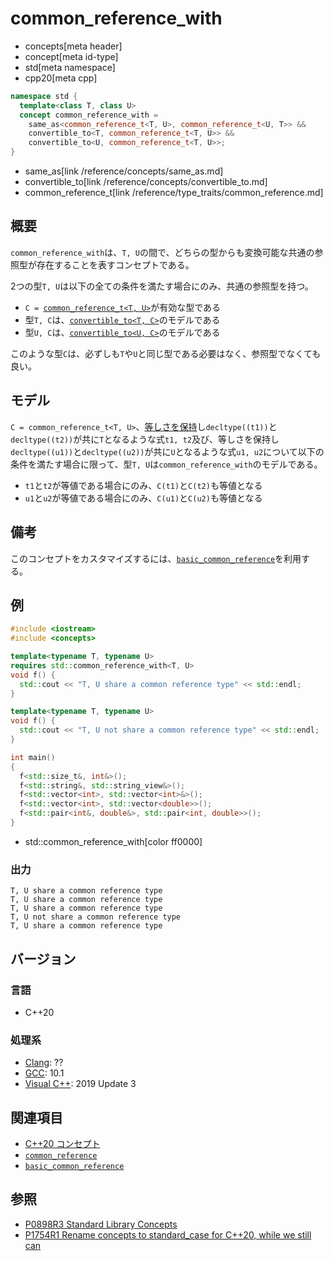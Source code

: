 # common_reference_with
* concepts[meta header]
* concept[meta id-type]
* std[meta namespace]
* cpp20[meta cpp]

```cpp
namespace std {
  template<class T, class U>
  concept common_reference_with =
    same_as<common_reference_t<T, U>, common_reference_t<U, T>> &&
    convertible_to<T, common_reference_t<T, U>> &&
    convertible_to<U, common_reference_t<T, U>>;
}
```
* same_as[link /reference/concepts/same_as.md]
* convertible_to[link /reference/concepts/convertible_to.md]
* common_reference_t[link /reference/type_traits/common_reference.md]

## 概要

`common_reference_with`は、`T, U`の間で、どちらの型からも変換可能な共通の参照型が存在することを表すコンセプトである。

2つの型`T, U`は以下の全ての条件を満たす場合にのみ、共通の参照型を持つ。

- `C = `[`common_reference_t<T, U>`](/reference/type_traits/common_reference.md)が有効な型である
- 型`T, C`は、[`convertible_to<T, C>`](/reference/concepts/convertible_to.md)のモデルである
- 型`U, C`は、[`convertible_to<U, C>`](/reference/concepts/convertible_to.md)のモデルである

このような型`C`は、必ずしも`T`や`U`と同じ型である必要はなく、参照型でなくても良い。

## モデル

`C = common_reference_t<T, U>`、[等しさを保持](/reference/concepts.md)し`decltype((t1))`と`decltype((t2))`が共に`T`となるような式`t1, t2`及び、等しさを保持し`decltype((u1))`と`decltype((u2))`が共に`U`となるような式`u1, u2`について以下の条件を満たす場合に限って、型`T, U`は`common_reference_with`のモデルである。

- `t1`と`t2`が等値である場合にのみ、`C(t1)`と`C(t2)`も等値となる
- `u1`と`u2`が等値である場合にのみ、`C(u1)`と`C(u2)`も等値となる

## 備考

このコンセプトをカスタマイズするには、[`basic_common_reference`](/reference/type_traits/basic_common_reference.md)を利用する。

## 例
```cpp example
#include <iostream>
#include <concepts>

template<typename T, typename U>
requires std::common_reference_with<T, U>
void f() {
  std::cout << "T, U share a common reference type" << std::endl;
}

template<typename T, typename U>
void f() {
  std::cout << "T, U not share a common reference type" << std::endl;
}

int main()
{
  f<std::size_t&, int&>();
  f<std::string&, std::string_view&>();
  f<std::vector<int>, std::vector<int>&>();
  f<std::vector<int>, std::vector<double>>();
  f<std::pair<int&, double&>, std::pair<int, double>>();
}
```
* std::common_reference_with[color ff0000]

### 出力
```
T, U share a common reference type
T, U share a common reference type
T, U share a common reference type
T, U not share a common reference type
T, U share a common reference type
```

## バージョン
### 言語
- C++20

### 処理系
- [Clang](/implementation.md#clang): ??
- [GCC](/implementation.md#gcc): 10.1
- [Visual C++](/implementation.md#visual_cpp): 2019 Update 3

## 関連項目

- [C++20 コンセプト](/lang/cpp20/concepts.md)
- [`common_reference`](/reference/type_traits/common_reference.md)
- [`basic_common_reference`](/reference/type_traits/basic_common_reference.md)

## 参照

- [P0898R3 Standard Library Concepts](http://www.open-std.org/jtc1/sc22/wg21/docs/papers/2018/p0898r3.pdf)
- [P1754R1 Rename concepts to standard_case for C++20, while we still can](http://www.open-std.org/jtc1/sc22/wg21/docs/papers/2019/p1754r1.pdf)
